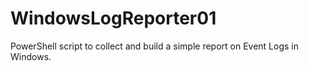 # WindowsLogReporter01
PowerShell script to collect and build a simple report on Event Logs in Windows.
